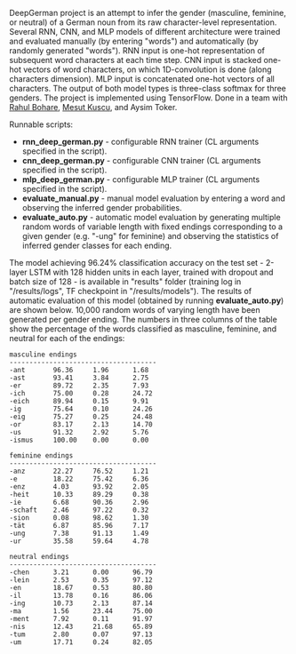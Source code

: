 DeepGerman project is an attempt to infer the gender (masculine, feminine, or neutral) of a German noun from its raw character-level representation. Several RNN, CNN, and MLP models of different architecture were trained and evaluated manually (by entering "words") and automatically (by randomly generated "words"). RNN input is one-hot representation of subsequent word characters at each time step. CNN input is stacked one-hot vectors of word characters, on which 1D-convolution is done (along characters dimension). MLP input is concatenated one-hot vectors of all characters. The output of both model types is three-class softmax for three genders. The project is implemented using TensorFlow. Done in a team with [Rahul Bohare](https://github.com/bohare), [Mesut Kuscu](https://github.com/Mesut1992), and Aysim Toker.

Runnable scripts:
* **rnn_deep_german.py** - configurable RNN trainer (CL arguments specified in the script).
* **cnn_deep_german.py** - configurable CNN trainer (CL arguments specified in the script).
* **mlp_deep_german.py** - configurable MLP trainer (CL arguments specified in the script).
* **evaluate_manual.py** - manual model evaluation by entering a word and observing the inferred gender probabilities.
* **evaluate_auto.py** - automatic model evaluation by generating multiple random words of variable length with fixed endings corresponding to a given gender (e.g. "-ung" for feminine) and observing the statistics of inferred gender classes for each ending.

The model achieving 96.24% classification accuracy on the test set  - 2-layer LSTM with 128 hidden units in each layer, trained with dropout and batch size of 128 - is available in "results" folder (training log in "/results/logs", TF checkpoint in "/results/models"). The results of automatic evaluation of this model (obtained by running **evaluate_auto.py**) are shown below. 10,000 random words of varying length have been generated per gender ending. The numbers in three columns of the table show the percentage of the words classified as masculine, feminine, and neutral for each of the endings:

~~~~
masculine endings
-------------------------------------
-ant       96.36     1.96      1.68      
-ast       93.41     3.84      2.75      
-er        89.72     2.35      7.93      
-ich       75.00     0.28      24.72     
-eich      89.94     0.15      9.91      
-ig        75.64     0.10      24.26     
-eig       75.27     0.25      24.48     
-or        83.17     2.13      14.70     
-us        91.32     2.92      5.76      
-ismus     100.00    0.00      0.00      

feminine endings
-------------------------------------
-anz       22.27     76.52     1.21      
-e         18.22     75.42     6.36      
-enz       4.03      93.92     2.05      
-heit      10.33     89.29     0.38      
-ie        6.68      90.36     2.96      
-schaft    2.46      97.22     0.32      
-sion      0.08      98.62     1.30      
-tät       6.87      85.96     7.17      
-ung       7.38      91.13     1.49      
-ur        35.58     59.64     4.78      

neutral endings
-------------------------------------
-chen      3.21      0.00      96.79     
-lein      2.53      0.35      97.12     
-en        18.67     0.53      80.80     
-il        13.78     0.16      86.06     
-ing       10.73     2.13      87.14     
-ma        1.56      23.44     75.00     
-ment      7.92      0.11      91.97     
-nis       12.43     21.68     65.89     
-tum       2.80      0.07      97.13     
-um        17.71     0.24      82.05     
~~~~
